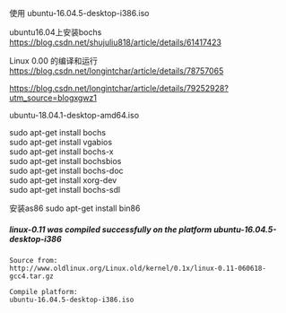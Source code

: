 
使用
ubuntu-16.04.5-desktop-i386.iso



ubuntu16.04上安装bochs
https://blog.csdn.net/shujuliu818/article/details/61417423

Linux 0.00 的编译和运行  
https://blog.csdn.net/longintchar/article/details/78757065

https://blog.csdn.net/longintchar/article/details/79252928?utm_source=blogxgwz1

ubuntu-18.04.1-desktop-amd64.iso

sudo apt-get install bochs   
sudo apt-get install vgabios   
sudo apt-get install bochs-x   
sudo apt-get install bochsbios   
sudo apt-get install bochs-doc   
sudo apt-get install xorg-dev   
sudo apt-get install bochs-sdl  

安装as86
sudo apt-get install bin86

##### linux-0.11 was compiled successfully on the platform ubuntu-16.04.5-desktop-i386

```
Source from: 
http://www.oldlinux.org/Linux.old/kernel/0.1x/linux-0.11-060618-gcc4.tar.gz

Compile platform: 
ubuntu-16.04.5-desktop-i386.iso
```
